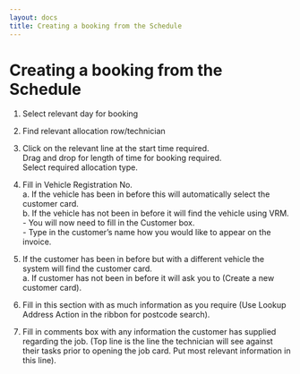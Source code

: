 ```yaml
---
layout: docs
title: Creating a booking from the Schedule
---
```


# Creating a booking from the Schedule

1. Select relevant day for booking

2. Find relevant allocation row/technician

3. Click on the relevant line at the start time required.<br>
Drag and drop for length of time for booking required. <br> Select required allocation type. 

4.	Fill in Vehicle Registration No.<br>
    a. If the vehicle has been in before this will automatically select the customer card.   
    b. If the vehicle has not been in before it will find the vehicle using VRM. <br>
            - You will now need to fill in the Customer box. <br>
            - Type in the customer’s name how you would like to appear on the invoice.

 5.	If the customer has been in before but with a different vehicle the system will find the customer card.<br>
    a.  If customer has not been in before it will ask you to (Create a new customer card).

6. Fill in this section with as much information as you require (Use Lookup Address Action in the ribbon for postcode search).

7.	 Fill in comments box with any information the customer has supplied regarding the job. (Top line is the line the technician will see against their tasks prior to opening the job card. Put most relevant information in this line).

